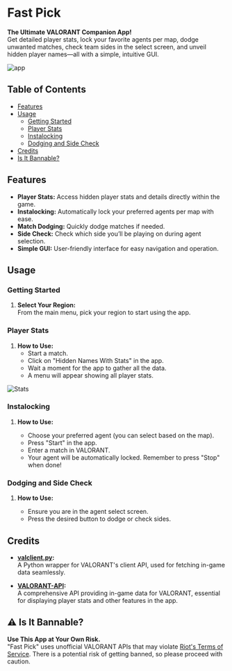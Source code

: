 # Fast Pick

**The Ultimate VALORANT Companion App!**  
Get detailed player stats, lock your favorite agents per map, dodge unwanted matches, check team sides in the select screen, and unveil hidden player names—all with a simple, intuitive GUI.

![app](https://i.imgur.com/MpbFCmD.png)

## Table of Contents

- [Features](#features)
- [Usage](#usage)
  - [Getting Started](#getting-started)
  - [Player Stats](#player-stats)
  - [Instalocking](#instalocking)
  - [Dodging and Side Check](#dodging-and-side-check)
- [Credits](#credits)
- [Is It Bannable?](#️is-it-bannable)

## Features

- **Player Stats:** Access hidden player stats and details directly within the game.
- **Instalocking:** Automatically lock your preferred agents per map with ease.
- **Match Dodging:** Quickly dodge matches if needed.
- **Side Check:** Check which side you’ll be playing on during agent selection.
- **Simple GUI:** User-friendly interface for easy navigation and operation.

## Usage

### Getting Started

1. **Select Your Region:**  
   From the main menu, pick your region to start using the app.

### Player Stats

1. **How to Use:**
   - Start a match.
   - Click on "Hidden Names With Stats" in the app.
   - Wait a moment for the app to gather all the data.
   - A menu will appear showing all player stats.

![Stats](https://i.imgur.com/wPE9Eny.png)

### Instalocking

1. **How to Use:**

   - Choose your preferred agent (you can select based on the map).
   - Press "Start" in the app.
   - Enter a match in VALORANT.
   - Your agent will be automatically locked. Remember to press "Stop" when done!

### Dodging and Side Check

1. **How to Use:**

   - Ensure you are in the agent select screen.
   - Press the desired button to dodge or check sides.

## Credits

- **[valclient.py](https://github.com/colinhartigan/valclient.py):**  
  A Python wrapper for VALORANT's client API, used for fetching in-game data seamlessly.

- **[VALORANT-API](https://valorant-api.com/):**  
  A comprehensive API providing in-game data for VALORANT, essential for displaying player stats and other features in the app.

## ⚠️ Is It Bannable?

**Use This App at Your Own Risk.**  
"Fast Pick" uses unofficial VALORANT APIs that may violate [Riot's Terms of Service](https://www.riotgames.com/en/terms-of-service). There is a potential risk of getting banned, so please proceed with caution.

